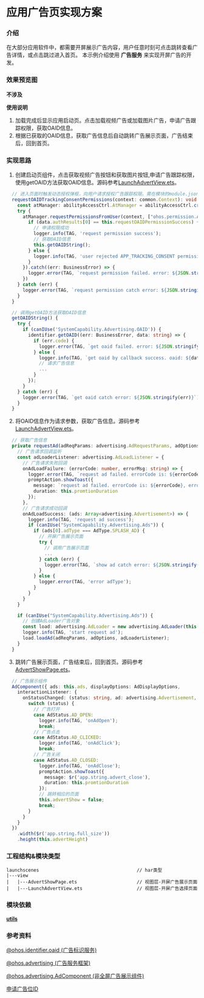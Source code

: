 
# 应用广告页实现方案

### 介绍

在大部分应用软件中，都需要开屏展示广告内容，用户任意时刻可点击跳转查看广告详情，或点击跳过进入首页。 本示例介绍使用 **广告服务** 来实现开屏广告的开发。

### 效果预览图

**不涉及**

**使用说明**
1. 加载完成后显示应用启动页。点击加载视频广告或加载图片广告，申请广告跟踪权限，获取OAID信息。
2. 根据已获取的OAID信息，获取广告信息后自动跳转广告展示页面，广告结束后，回到首页。

### 实现思路

1. 创建启动页组件，点击获取视频广告按钮和获取图片按钮,申请广告跟踪权限，使用getOAID方法获取OAID信息。源码参考[LaunchAdvertView.ets](./src/main/ets/view/LaunchAdvertView.ets)。

```ts
  // 进入页面时触发动态授权弹框，向用户请求授权广告跟踪权限。需在模块的module.json5文件中，申请广告跟踪权限ohos.permission.APP_TRACKING_CONSENT。
  requestOAIDTrackingConsentPermissions(context: common.Context): void {
    const atManager: abilityAccessCtrl.AtManager = abilityAccessCtrl.createAtManager();
    try {
      atManager.requestPermissionsFromUser(context, ["ohos.permission.APP_TRACKING_CONSENT"]).then((data) => {
        if (data.authResults[0] == this.requestOAIDPermissionSuccess) {
          // 申请权限成功
          logger.info(TAG, 'request permission success');
          // 获取OAID信息
          this.getOAIDString();
        } else {
          logger.info(TAG, 'user rejected APP_TRACKING_CONSENT permission');
        }
      }).catch((err: BusinessError) => {
        logger.error(TAG, `request permission failed. error: ${JSON.stringify(err)}`);
      })
    } catch (err) {
      logger.error(TAG, `request permission catch error: ${JSON.stringify(err)}`);
    }
  }

  // 调用getOAID方法获取OAID信息
  getOAIDString() {
    try {
      if (canIUse('SystemCapability.Advertising.OAID')) {
        identifier.getOAID((err: BusinessError, data: string) => {
          if (err.code) {
            logger.error(TAG, `get oaid failed. error: ${JSON.stringify(err)}`);
          } else {
            logger.info(TAG, `get oaid by callback success. oaid: ${data}`);
            // 请求广告信息
            ...
          }
        });
      }
    } catch (err) {
      logger.error(TAG, `get oaid catch error: ${JSON.stringify(err)}`);
    }
  }
```

2. 将OAID信息作为请求参数，获取广告信息。源码参考[LaunchAdvertView.ets](./src/main/ets/view/LaunchAdvertView.ets)。

```ts
  // 获取广告信息
  private requestAd(adReqParams: advertising.AdRequestParams, adOptions: advertising.AdOptions): void {
    // 广告请求回调监听
    const adLoaderListener: advertising.AdLoadListener = {
      // 广告请求失败回调
      onAdLoadFailure: (errorCode: number, errorMsg: string) => {
        logger.error(TAG, `request ad failed. errorCode is: ${errorCode}, errorMsg is: ${errorMsg}`);
        promptAction.showToast({
          message: `request ad failed. errorCode is: ${errorCode}, errorMsg is: ${errorMsg}`,
          duration: this.promtionDuration
        });
      },
      // 广告请求成功回调
      onAdLoadSuccess: (ads: Array<advertising.Advertisement>) => {
        logger.info(TAG, 'request ad success');
        if (canIUse("SystemCapability.Advertising.Ads")) {
          if (ads[0].adType === AdType.SPLASH_AD) {
            // 开屏广告展示页面
            try {
              // 调用广告展示页面
              ...
            } catch (err) {
              logger.error(TAG, `show ad catch error: ${JSON.stringify(err)}`);
            }
          } else {
            logger.error(TAG, 'error adType');
          }
        }
      }
    }

    if (canIUse("SystemCapability.Advertising.Ads")) {
      // 创建AdLoader广告对象
      const load: advertising.AdLoader = new advertising.AdLoader(this.context);
      logger.info(TAG, 'start request ad');
      load.loadAd(adReqParams, adOptions, adLoaderListener);
    }
  }
```

3. 跳转广告展示页面，广告结束后，回到首页。源码参考[AdvertShowPage.ets](./src/main/ets/view/AdvertShowPage.ets)。

```ts
  // 广告展示组件
  AdComponent({ ads: this.ads, displayOptions: AdDisplayOptions,
    interactionListener: {
      onStatusChanged: (status: string, ad: advertising.Advertisement, data: string) => {
        switch (status) {
          // 广告打开
          case AdStatus.AD_OPEN:
            logger.info(TAG, 'onAdOpen');
            break;
          // 广告点击
          case AdStatus.AD_CLICKED:
            logger.info(TAG, 'onAdClick');
            break;
          // 广告关闭
          case AdStatus.AD_CLOSED:
            logger.info(TAG, 'onAdClose');
            promptAction.showToast({
              message: $r('app.string.advert_close'),
              duration: this.promtionDuration
            });
            // 跳转相应的页面
            this.advertShow = false;
            break;
        }
      }
    }
  })
    .width($r('app.string.full_size'))
    .height(this.advertHeight)
```

### 工程结构&模块类型

   ```
   launchscenes                                    // har类型
   |---view
   |   |---AdvertShowPage.ets                      // 视图层-开屏广告展示页面
   |   |---LaunchAdvertView.ets                    // 视图层-开屏广告选择页面
   ```

### 模块依赖

[**utils**](../../common/utils)

### 参考资料

[@ohos.identifier.oaid (广告标识服务)](https://developer.huawei.com/consumer/cn/doc/harmonyos-references/js-apis-oaid-0000001774280650)

[@ohos.advertising (广告服务框架)](https://developer.huawei.com/consumer/cn/doc/harmonyos-references/js-apis-advertising-0000001820880621)

[@ohos.advertising.AdComponent (非全屏广告展示组件)](https://developer.huawei.com/consumer/cn/doc/harmonyos-references/js-apis-adcomponent-0000001821000601)

[申请广告位ID](https://developer.huawei.com/consumer/cn/forum/topic/0204858516053660175)